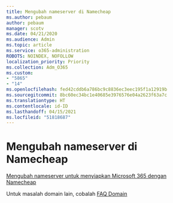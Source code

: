 ```yaml
---
title: Mengubah nameserver di Namecheap
ms.author: pebaum
author: pebaum
manager: scotv
ms.date: 04/21/2020
ms.audience: Admin
ms.topic: article
ms.service: o365-administration
ROBOTS: NOINDEX, NOFOLLOW
localization_priority: Priority
ms.collection: Adm_O365
ms.custom:
- "5865"
- "14"
ms.openlocfilehash: fed42cddb6a786bc9c8836ec3eec195f1a12919b
ms.sourcegitcommit: 8bc60ec34bc1e40685e3976576e04a2623f63a7c
ms.translationtype: HT
ms.contentlocale: id-ID
ms.lasthandoff: 04/15/2021
ms.locfileid: "51818687"
---
```

# <a name="change-nameservers-at-namecheap"></a>Mengubah nameserver di Namecheap

[Mengubah nameserver untuk menyiapkan Microsoft 365 dengan Namecheap](https://docs.microsoft.com/microsoft-365/admin/dns/change-nameservers-at-namecheap?view=o365-worldwide)

Untuk masalah domain lain, cobalah [FAQ Domain](https://docs.microsoft.com/microsoft-365/admin/setup/domains-faq?view=o365-worldwide)